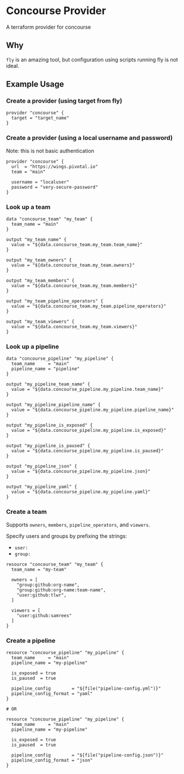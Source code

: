 # Concourse Provider

A terraform provider for concourse

## Why

`fly` is an amazing tool, but configuration using scripts running fly is not
ideal.

## Example Usage

### Create a provider (using target from fly)

```hcl
provider "concourse" {
  target = "target_name"
}
```

### Create a provider (using a local username and password)

Note: this is not basic authentication

```hcl
provider "concourse" {
  url  = "https://wings.pivotal.io"
  team = "main"

  username = "localuser"
  password = "very-secure-password"
}
```

### Look up a team

```hcl
data "concourse_team" "my_team" {
  team_name = "main"
}

output "my_team_name" {
  value = "${data.concourse_team.my_team.team_name}"
}

output "my_team_owners" {
  value = "${data.concourse_team.my_team.owners}"
}

output "my_team_members" {
  value = "${data.concourse_team.my_team.members}"
}

output "my_team_pipeline_operators" {
  value = "${data.concourse_team.my_team.pipeline_operators}"
}

output "my_team_viewers" {
  value = "${data.concourse_team.my_team.viewers}"
}
```

### Look up a pipeline

```hcl
data "concourse_pipeline" "my_pipeline" {
  team_name     = "main"
  pipeline_name = "pipeline"
}

output "my_pipeline_team_name" {
  value = "${data.concourse_pipeline.my_pipeline.team_name}"
}

output "my_pipeline_pipeline_name" {
  value = "${data.concourse_pipeline.my_pipeline.pipeline_name}"
}

output "my_pipeline_is_exposed" {
  value = "${data.concourse_pipeline.my_pipeline.is_exposed}"
}

output "my_pipeline_is_paused" {
  value = "${data.concourse_pipeline.my_pipeline.is_paused}"
}

output "my_pipeline_json" {
  value = "${data.concourse_pipeline.my_pipeline.json}"
}

output "my_pipeline_yaml" {
  value = "${data.concourse_pipeline.my_pipeline.yaml}"
}
```

### Create a team

Supports `owners`, `members`, `pipeline_operators`, and `viewers`.

Specify users and groups by prefixing the strings:

* `user:`
* `group:`

```hcl
resource "concourse_team" "my_team" {
  team_name = "my-team"

  owners = [
    "group:github:org-name",
    "group:github:org-name:team-name",
    "user:github:tlwr",
  ]

  viewers = [
    "user:github:samrees"
  ]
}
```

### Create a pipeline

```hcl
resource "concourse_pipeline" "my_pipeline" {
  team_name     = "main"
  pipeline_name = "my-pipeline"

  is_exposed = true
  is_paused  = true

  pipeline_config        = "${file("pipeline-config.yml")}"
  pipeline_config_format = "yaml"
}

# OR

resource "concourse_pipeline" "my_pipeline" {
  team_name     = "main"
  pipeline_name = "my-pipeline"

  is_exposed = true
  is_paused  = true

  pipeline_config        = "${file("pipeline-config.json")}"
  pipeline_config_format = "json"
}
```
